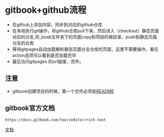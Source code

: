 # gitbook+github流程

* 在github上添加内容，同步到对应的github仓库
* 在本地执行git操作，将github仓库pull下来，然后进入（checkout）静态页面对应的分支,将\_book文件夹下的页面copy到项目的根目录，push到静态页面分支的仓库
* 等待gitpages自动加载解析静态页面分支仓库的页面，这里不需要操作，看在action选项可以看到是否加载完毕
* 最后访问gitpages 的url链接，完毕。



## 注意

* gitbook创建项目的时候，第一个文件必须是[README](https://github.com/LIZEJU/k8s2#readme)

## gitbook官方文档

```
https://docs.gitbook.com/tour/editor/rich-text
```

[文档](https://docs.gitbook.com/tour/editor/rich-text)

